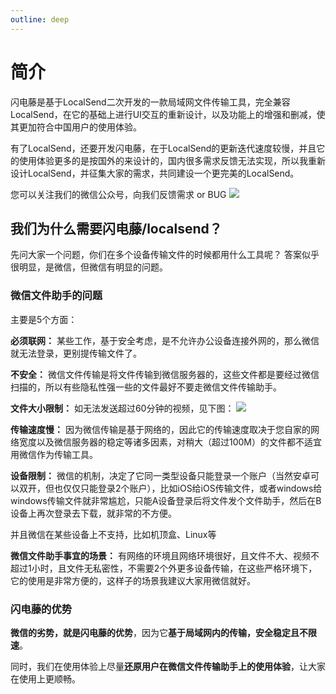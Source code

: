 ```yaml
---
outline: deep
---
```


# 简介

闪电藤是基于LocalSend二次开发的一款局域网文件传输工具，完全兼容LocalSend，在它的基础上进行UI交互的重新设计，以及功能上的增强和删减，使其更加符合中国用户的使用体验。

有了LocalSend，还要开发闪电藤，在于LocalSend的更新迭代速度较慢，并且它的使用体验更多的是按国外的来设计的，国内很多需求反馈无法实现，所以我重新设计LocalSend，并征集大家的需求，共同建设一个更完美的LocalSend。

您可以关注我们的微信公众号，向我们反馈需求 or BUG
<img style="max-height: 200px;" src="https://lightningvine.s3.bitiful.net/docs/gzh.jpg" />



## 我们为什么需要闪电藤/localsend？

先问大家一个问题，你们在多个设备传输文件的时候都用什么工具呢？
答案似乎很明显，是微信，但微信有明显的问题。

### 微信文件助手的问题

主要是5个方面：

**必须联网：**
某些工作，基于安全考虑，是不允许办公设备连接外网的，那么微信就无法登录，更别提传输文件了。

**不安全：**
微信文件传输是将文件传输到微信服务器的，这些文件都是要经过微信扫描的，所以有些隐私性强一些的文件最好不要走微信文件传输助手。

**文件大小限制：**
如无法发送超过60分钟的视频，见下图：
<img style="max-height: 160px;" src="https://lightningvine.s3.bitiful.net/docs/1.mm.jpg" />

**传输速度慢：**
因为微信传输是基于网络的，因此它的传输速度取决于您自家的网络宽度以及微信服务器的稳定等诸多因素，对稍大（超过100M）的文件都不适宜用微信作为传输工具。

**设备限制：**
微信的机制，决定了它同一类型设备只能登录一个账户（当然安卓可以双开，但也仅仅只能登录2个账户），比如iOS给iOS传输文件，或者windows给windows传输文件就非常尴尬，只能A设备登录后将文件发个文件助手，然后在B设备上再次登录去下载，就非常的不方便。

并且微信在某些设备上不支持，比如机顶盒、Linux等

**微信文件助手事宜的场景：**
有网络的环境且网络环境很好，且文件不大、视频不超过1小时，且文件无私密性，不需要2个外更多设备传输，在这些严格环境下，它的使用是非常方便的，这样子的场景我建议大家用微信就好。

### 闪电藤的优势
**微信的劣势，就是闪电藤的优势**，因为它**基于局域网内的传输，安全稳定且不限速**。

同时，我们在使用体验上尽量**还原用户在微信文件传输助手上的使用体验**，让大家在使用上更顺畅。

